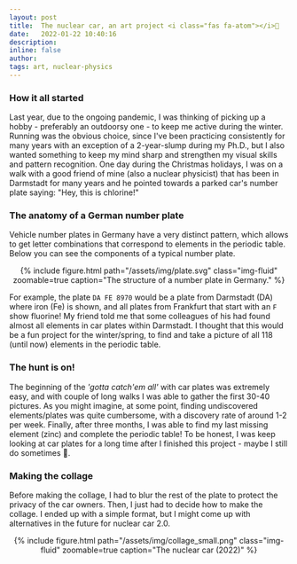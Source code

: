 ```yaml
---
layout: post
title:  The nuclear car, an art project <i class="fas fa-atom"></i>🚗
date:   2022-01-22 10:40:16
description:
inline: false
author:
tags: art, nuclear-physics
---
```



### How it all started

Last year, due to the ongoing pandemic, I was thinking of picking up a hobby - preferably an outdoorsy one - to keep me active during the winter.
Running was the obvious choice, since I've been practicing consistently for many years with an exception of a 2-year-slump during my Ph.D., but I also wanted something to keep my mind sharp and strengthen my visual skills and pattern recognition. One day during the Christmas holidays, I was on a
walk with a good friend of mine (also a nuclear physicist) that has been in Darmstadt for many years and he pointed towards a parked car's number
plate saying: "Hey, this is chlorine!"

### The anatomy of a German number plate

Vehicle number plates in Germany have a very distinct pattern, which allows to get letter combinations that correspond to elements in the periodic table. Below you can see the components of a typical number plate.

<center>
    <div class="row justify-content-sm-center">
        <div class="col-sm mt-3 mt-md-0">
            {% include figure.html path="/assets/img/plate.svg" class="img-fluid" zoomable=true caption="The structure of a number plate in Germany." %}
        </div>
    </div>
</center>

For example, the plate `DA FE 8970` would be a plate from Darmstadt (DA) where iron (Fe) is shown, and all plates from Frankfurt that start with an `F` show fluorine! My friend told me that some colleagues of his had found almost all elements in car plates within Darmstadt. I thought that this would be a fun project for the winter/spring, to find and take a picture of all 118 (until now) elements in the periodic table.

### The hunt is on!

The beginning of the *'gotta catch'em all'* with car plates was extremely easy, and with couple of long walks I was able to gather the first 30-40 pictures. As you might imagine, at some point, finding undiscovered elements/plates was quite cumbersome, with a discovery rate of around 1-2 per week. Finally, after three months, I was able to find my last missing element (zinc) and complete the periodic table! To be honest, I was keep looking at car plates for a long time after I finished this project - maybe I still do sometimes 🤭.


### Making the collage

Before making the collage, I had to blur the rest of the plate to protect the privacy of the car owners. Then, I just had to decide how to make the collage. I ended up with a simple format, but I might come up with alternatives in the future for nuclear car 2.0.

<center>
    <div class="row justify-content-sm-center">
        <div class="col-sm mt-3 mt-md-0">
            {% include figure.html path="/assets/img/collage_small.png" class="img-fluid" zoomable=true caption="The nuclear car (2022)" %}
        </div>
    </div>
</center>
